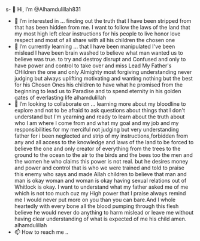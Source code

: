 s- 👋 Hi, I’m @Alhamdulillah831
- 👀 I’m interested in ... finding out the truth that I have been stripped from that has been hidden from me. I want to follow the laws of the land that my most high left clear instructions for his people to live honor love respect and most of all share with all his children the chosen one
- 🌱 I’m currently learning ... that I have been manipulated I've been mislead I have been brain washed to believe what man wanted us to believe was true. to try and destroy disrupt and Confused and only to have power and control to take over and miss Lead My Father's CHildren the one and only Almighty most forgiving understanding never judging but always uplifting motivating and wanting nothing but the best for his Chosen Ones his children to have what he promised from the beginning to lead us to Paradise and to spend eternity in his golden gates of everlasting life alhamdulillah
- 💞️ I’m looking to collaborate on ... learning more about my bloodline to explore and not to be afraid to ask questions about things that I don't understand but I'm yearning and ready to learn about the truth about who I am where I come from and what my goal and my job and my responsibilities for my merciful not judging but very understanding father for i been neglected and strip of my instructions,forbidden from any and all access to the knowledge and laws of the land to be forced to believe the one and only creator of everything from the trees to the ground to the ocean to the air to the birds and the bees too the men and the women he who claims this power is not real. but he desires money and power and control that is who we were trained and told to praise this enemy who says and made Allah children to believe that man and man is okay woman and woman is okay having sexual relations out of Whitlock is okay. I want to understand what my father asked me of me which is not too much cuz my High power that I praise always remind me I would never put more on you than you can bare.And I whole heartedly with every bone all the blood pumping through this flesh believe he would never do anything to harm mislead or leave me without having clear understanding of what is expected of me his child amen. alhamdulillah
- 📫 How to reach me ..

<!---
Alhamdulillah831/Alhamdulillah831 is a ✨ special ✨ repository because its `README.md` (this file) appears on your GitHub profile.
You can click the Preview link to take a look at your changes. I'm interested in learning what my most high gave me life and what is my purpose for him giving me this beautiful amazing Unforgettable Walk of Life. I want to learn what is the message that he has put in me in order to get out into this universe that is corrupt mislead betrayed and brainwashed to believe the words from man is true but the word and the rules the laws of the land from the one and only Almighty most powerful the Creator of all life and I say his name proud and loud my father my creator my teacher my trainer the Almighty Allah alhamdulillah--->
